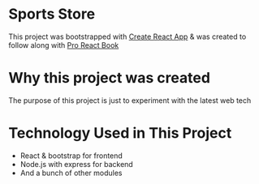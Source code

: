 # Sports Store
This project was bootstrapped with [Create React App](https://github.com/facebook/create-react-app) & was created to follow along with [Pro React Book](https://github.com/Apress/pro-react-16)

# Why this project was created
The purpose of this project is just to experiment with the latest web tech

# Technology Used in This Project
* React & bootstrap for frontend
* Node.js with express for backend
* And a bunch of other modules
